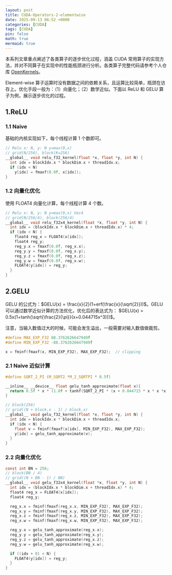 ```yaml
---
layout: post
title: CUDA-Operators-2-elementwise
date: 2025-09-13 06:52 +0000
categories: [CUDA]
tags: [CUDA]
pin: false
math: true
mermaid: true
---
```


本系列文章重点阐述了各类算子的逐步优化过程，涵盖 CUDA 常用算子的实现方法，并对不同算子在实现中的性能瓶颈进行分析。各类算子完整代码请参考个人仓库 [OpenKernels](https://github.com/AKatydid/OpenKernels.git)。

Element-wise 算子运算时没有数据之间的依赖关系，且运算比较简单，瓶颈在访存上。优化手段一般为：（1）向量化；（2）数学近似。下面以 ReLU 和 GELU 算子为例，展示逐步优化的过程。

## 1.ReLU
### 1.1 Naive
基础的内核实现如下，每个线程计算 1 个数即可。

```c
// Relu x: N, y: N y=max(0,x)
// grid(N/256), block(K=256)
__global__ void relu_f32_kernel(float *x, float *y, int N) {
  int idx = blockIdx.x * blockDim.x + threadIdx.x;
  if (idx < N)
    y[idx] = fmaxf(0.0f, x[idx]);
}
```

### 1.2 向量化优化
使用 FLOAT4 向量化计算，每个线程计算 4 个数。

```c
// Relu x: N, y: N y=max(0,x) Vec4
// grid(N/256/4), block(256/4)
__global__ void relu_f32x4_kernel(float *x, float *y, int N) {
  int idx = (blockIdx.x * blockDim.x + threadIdx.x) * 4;
  if (idx < N) {
    float4 reg_x = FLOAT4(x[idx]);
    float4 reg_y;
    reg_y.x = fmaxf(0.0f, reg_x.x);
    reg_y.y = fmaxf(0.0f, reg_x.y);
    reg_y.z = fmaxf(0.0f, reg_x.z);
    reg_y.w = fmaxf(0.0f, reg_x.w);
    FLOAT4(y[idx]) = reg_y;
  }
}
```

## 2.GELU

GELU 的公式为：$GELU(x) = \frac{x}{2}(1+erf(\frac{x}{\sqrt{2}}))$。GELU 可以通过数学近似计算的方法优化，优化后的表达式为： $GELU(x) = 0.5x(1+tanh(\sqrt{\frac{2}{\pi}}(x+0.044715x^3)))$。

注意，当输入数值过大的时候，可能会发生溢出，一般需要对输入数值做裁剪。
```c
#define MAX_EXP_F32 88.3762626647949f
#define MIN_EXP_F32 -88.3762626647949f

x = fminf(fmaxf(x, MIN_EXP_F32), MAX_EXP_F32);  // clipping
```

### 2.1 Naive 近似计算

```c
#define SQRT_2_PI (M_SQRT2 *M_2_SQRTPI * 0.5f)

__inline__ __device__ float gelu_tanh_approximate(float x){
  return 0.5f * x * (1.0f + tanhf(SQRT_2_PI * (x + 0.044715 * x * x *x)));
}

// block(256)
// grid((N + block.x - 1) / block.x)
__global__ void gelu_f32_kernel(float *x, float *y, int N) {
  int idx = blockIdx.x * blockDim.x + threadIdx.x;
  if (idx < N) {
    float v = fminf(fmaxf(x[idx], MIN_EXP_F32), MAX_EXP_F32);
    y[idx] = gelu_tanh_approximate(v);
  }
}
```

### 2.2 向量化优化

```c
const int BN = 256;
// block(BN / 4)
// grid((N + BN - 1) / BN)
__global__ void gelu_f32x4_kernel(float *x, float *y, int N) {
  int idx = (blockIdx.x * blockDim.x + threadIdx.x) * 4;
  float4 reg_x = FLOAT4(x[idx]);
  float4 reg_y;

  reg_x.x = fminf(fmaxf(reg_x.x, MIN_EXP_F32), MAX_EXP_F32);
  reg_x.y = fminf(fmaxf(reg_x.y, MIN_EXP_F32), MAX_EXP_F32);
  reg_x.z = fminf(fmaxf(reg_x.z, MIN_EXP_F32), MAX_EXP_F32);
  reg_x.w = fminf(fmaxf(reg_x.w, MIN_EXP_F32), MAX_EXP_F32);

  reg_y.x = gelu_tanh_approximate(reg_x.x);
  reg_y.y = gelu_tanh_approximate(reg_x.y);
  reg_y.z = gelu_tanh_approximate(reg_x.z);
  reg_y.w = gelu_tanh_approximate(reg_x.w);

  if ((idx + 0) < N) {
    FLOAT4(y[idx]) = reg_y;
  }
}
```

